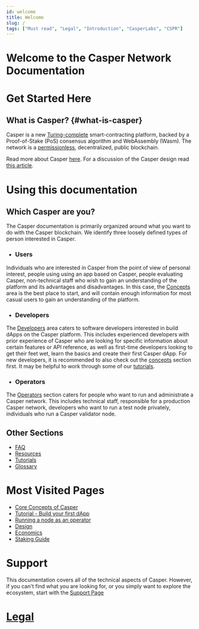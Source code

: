 ```yaml
---
id: welcome
title: Welcome
slug: /
tags: ["Must read", "Legal", "Introduction", "CasperLabs", "CSPR"]
---
```


# Welcome to the Casper Network Documentation


# Get Started Here

## What is Casper? {#what-is-casper}

Casper is a new [Turing-complete](./concepts/glossary/T.md#turing-complete-blockchain) smart-contracting platform, backed by a Proof-of-Stake (PoS) consensus algorithm and WebAssembly (Wasm). The network is a [permissionless](./concepts/glossary/P.md#permissionless), decentralized, public blockchain.

Read more about Casper [here](./about.md). For a discussion of the Casper design read [this article](./concepts/design/casper-design.md).

# Using this documentation


## Which Casper are you?
The Casper documentation is primarily organized around what you want to do with the Casper blockchain. We identify three loosely defined types of person interested in Casper.

  - ### Users  
Individuals who are interested in Casper from the point of view of personal interest, people using using an app based on Casper, people evaluating Casper, non-technical staff who wish to gain an understanding of the platform and its advantages and disadvantages. In this case, the [Concepts](./concepts/index.md) area is the best place to start, and will contain enough information for most casual users to gain an understanding of the platform.
  - ### Developers  
The [Developers](./developers/index.md) area caters to software developers interested in build dApps on the Casper platform. This includes experienced developers with prior experience of Casper who are looking for specific information about certain features or API reference, as well as first-time developers looking to get their feet wet, learn the basics and create their first Casper dApp. For new developers, it is recommended to also check out the [concepts](./concepts/index.md) section first. It may be helpful to work through some of our [tutorials](./resources/tutorials/index.md). 
  - ### Operators  
The [Operators](./operators/index.md) section caters for people who want to run and administrate a Casper network. This includes technical staff, responsible for a production Casper network, developers who want to run a test node privately, individuals who run a Casper validator node.

## Other Sections

- [FAQ](./faq/index.md)
- [Resources](./resources/index.md)
- [Tutorials](./resources/tutorials/index.md)
- [Glossary](./concepts/glossary/index.md)

# Most Visited Pages
 - [Core Concepts of Casper](./concepts/index.md)
 - [Tutorial - Build your first dApp](./resources/tutorials/beginner/getting-started-tutorial.md)
 - [Running a node as an operator](./operators/index.md)
 - [Design](./concepts/design/index.md)
 - [Economics](./concepts/economics/index.md) 
 - [Staking Guide](./concepts/economics/staking.md) 
 
# Support 
This documentation covers all of the technical aspects of Casper. However, if you can't find what you are looking for, or you simply want to explore the ecosystem, start with the [Support Page](./resources/support.md)

# [Legal](./disclaimer.md)